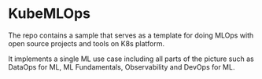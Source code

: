 # KubeMLOps
The repo contains a sample that serves as a template for doing MLOps with open source projects and tools on K8s platform.

It implements a single ML use case including all parts of the picture such as DataOps for ML, ML Fundamentals, Observability and DevOps for ML.

